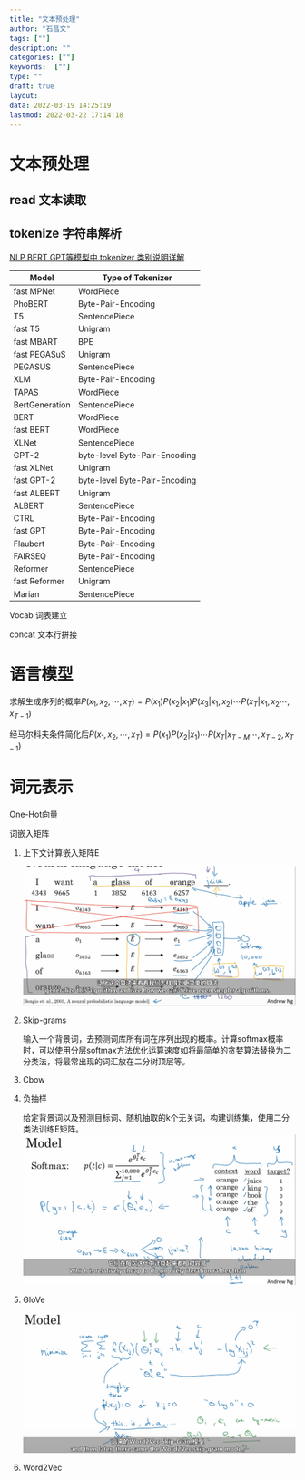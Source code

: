 ```yaml
---
title: "文本预处理"
author: "石昌文"
tags: [""]
description: ""
categories: [""]
keywords:  [""]
type: ""
draft: true
layout: 
data: 2022-03-19 14:25:19
lastmod: 2022-03-22 17:14:18
---
```


# 文本预处理

## read 文本读取

## tokenize 字符串解析

[NLP BERT GPT等模型中 tokenizer 类别说明详解](https://cloud.tencent.com/developer/article/1865689)

| Model          | Type of Tokenizer             |
| -------------- | ----------------------------- |
| fast MPNet     | WordPiece                     |
| PhoBERT        | Byte-Pair-Encoding            |
| T5             | SentencePiece                 |
| fast T5        | Unigram                       |
| fast MBART     | BPE                           |
| fast PEGASuS   | Unigram                       |
| PEGASUS        | SentencePiece                 |
| XLM            | Byte-Pair-Encoding            |
| TAPAS          | WordPiece                     |
| BertGeneration | SentencePiece                 |
| BERT           | WordPiece                     |
| fast BERT      | WordPiece                     |
| XLNet          | SentencePiece                 |
| GPT-2          | byte-level Byte-Pair-Encoding |
| fast XLNet     | Unigram                       |
| fast GPT-2     | byte-level Byte-Pair-Encoding |
| fast ALBERT    | Unigram                       |
| ALBERT         | SentencePiece                 |
| CTRL           | Byte-Pair-Encoding            |
| fast GPT       | Byte-Pair-Encoding            |
| Flaubert       | Byte-Pair-Encoding            |
| FAIRSEQ        | Byte-Pair-Encoding            |
| Reformer       | SentencePiece                 |
| fast Reformer  | Unigram                       |
| Marian         | SentencePiece                 |

Vocab 词表建立

concat 文本行拼接

# 语言模型

求解生成序列的概率$P(x_{1},x_{2},\cdots,x_{T})=P(x_{1})P(x_{2}|x_{1}) P(x_{3}|x_{1},x_{2}) \cdots P(x_{T}|x_{1},x_{2} \cdots , x_{T-1})$

经马尔科夫条件简化后$P(x_{1},x_{2},\cdots,x_{T})=P(x_{1})P(x_{2}|x_{1})  \cdots P(x_{T}|x_{T-M} \cdots ,x_{T-2}, x_{T-1})$

# 词元表示

One-Hot向量

词嵌入矩阵

1. 上下文计算嵌入矩阵E

	![image-20220207170705815](文本预处理.assets/image-20220207170705815.png)

2. Skip-grams

	输入一个背景词，去预测词库所有词在序列出现的概率。计算softmax概率时，可以使用分层softmax方法优化运算速度如将最简单的贪婪算法替换为二分类法，将最常出现的词汇放在二分树顶层等。

3. Cbow

4. 负抽样

	给定背景词以及预测目标词、随机抽取的k个无关词，构建训练集，使用二分类法训练E矩阵。![image-20220207174037497](文本预处理.assets/image-20220207174037497.png)

5. GloVe

	![image-20220207175446447](文本预处理.assets/image-20220207175446447.png)

6. Word2Vec

